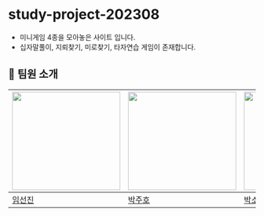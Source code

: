# study-project-202308

- 미니게임 4종을 모아놓은 사이트 입니다.
- 십자말풀이, 지뢰찾기, 미로찾기, 타자연습 게임이 존재합니다.





## 🦁 팀원 소개 
| <a href="https://github.com/Limseonjin"> <img src="https://avatars.githubusercontent.com/u/128454779?v=4" width="220" height="200"/> </a> | <a href="https://github.com/JuHo99"> <img src="https://avatars.githubusercontent.com/u/138633367?v=4" width="220" height="200"/> </a> |<a href="https://github.com/YoungHeeSo"> <img src="https://avatars.githubusercontent.com/u/138635849?v=4" width="220" height="200"/> </a>| <a href="https://github.com/smg0218"> <img src="https://avatars.githubusercontent.com/u/128454773?v=4" width="220" height="200"/> </a>|
|----|---|----|----|
|[임선진](https://github.com/Limseonjin)|[박주호](https://github.com/JuHo99)| [박소영](https://github.com/YoungHeeSo)  |[송민건](https://github.com/smg0218) |

</br>
